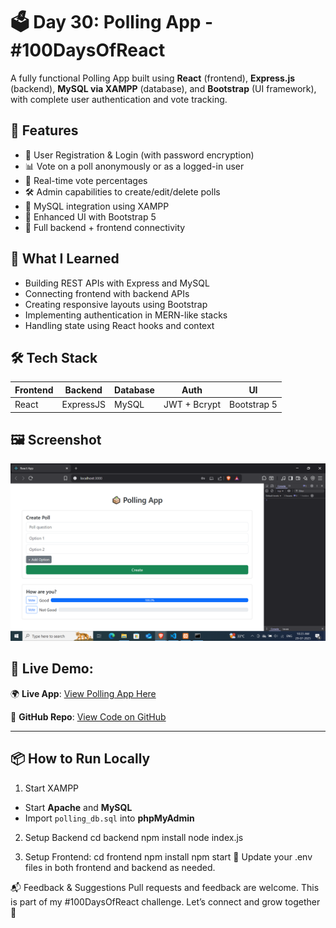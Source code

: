 # 🗳️ Day 30: Polling App - #100DaysOfReact

A fully functional Polling App built using **React** (frontend), **Express.js** (backend), **MySQL via XAMPP** (database), and **Bootstrap** (UI framework), with complete user authentication and vote tracking.

## 🌟 Features

- 🔐 User Registration & Login (with password encryption)
- 📊 Vote on a poll anonymously or as a logged-in user
- 📍 Real-time vote percentages
- 🛠️ Admin capabilities to create/edit/delete polls
- 📌 MySQL integration using XAMPP
- 🎨 Enhanced UI with Bootstrap 5
- 🚀 Full backend + frontend connectivity

## 🧠 What I Learned

- Building REST APIs with Express and MySQL
- Connecting frontend with backend APIs
- Creating responsive layouts using Bootstrap
- Implementing authentication in MERN-like stacks
- Handling state using React hooks and context

## 🛠️ Tech Stack

| Frontend  | Backend   | Database | Auth     | UI        |
|-----------|-----------|----------|----------|-----------|
| React     | ExpressJS | MySQL    | JWT + Bcrypt | Bootstrap 5 |

## 🖼️ Screenshot

![Polling App Screenshot](image.png)

## 🔗 Live Demo:

🌍 **Live App**: [View Polling App Here](https://your-live-link.com)  

📁 **GitHub Repo**: [View Code on GitHub](https://github.com/Gauravg2630/React-polling-app)

---

## 📦 How to Run Locally

1. Start XAMPP
- Start **Apache** and **MySQL**
- Import `polling_db.sql` into **phpMyAdmin**

2. Setup Backend
cd backend
npm install
node index.js

3. Setup Frontend:
cd frontend
npm install
npm start
📌 Update your .env files in both frontend and backend as needed.

📬 Feedback & Suggestions
Pull requests and feedback are welcome. This is part of my #100DaysOfReact challenge. Let’s connect and grow together 🚀